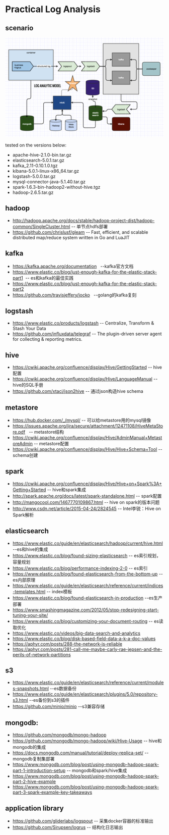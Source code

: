 # Practical Log Analysis

## scenario
![scenario](log.png)

tested on the versions below:
* apache-hive-2.1.0-bin.tar.gz
* elasticsearch-5.0.1.tar.gz
* kafka_2.11-0.10.1.0.tgz
* kibana-5.0.1-linux-x86_64.tar.gz
* logstash-5.0.0.tar.gz
* mysql-connector-java-5.1.40.tar.gz
* spark-1.6.3-bin-hadoop2-without-hive.tgz
* hadoop-2.6.5.tar.gz

## hadoop
* http://hadoop.apache.org/docs/stable/hadoop-project-dist/hadoop-common/SingleCluster.html  -- 单节点hdfs部署
* https://github.com/chrislusf/gleam -- Fast, efficient, and scalable distributed map/reduce system written in Go and LuaJIT

## kafka
* https://kafka.apache.org/documentation   --kafka官方文档
* https://www.elastic.co/blog/just-enough-kafka-for-the-elastic-stack-part1  -- es和kafka的最佳实践
* https://www.elastic.co/blog/just-enough-kafka-for-the-elastic-stack-part2
* https://github.com/travisjeffery/jocko   --golang的kafka复刻

## logstash
* https://www.elastic.co/products/logstash -- Centralize, Transform & Stash Your Data
* https://github.com/influxdata/telegraf -- The plugin-driven server agent for collecting & reporting metrics.

## hive
* https://cwiki.apache.org/confluence/display/Hive/GettingStarted -- hive配置
* https://cwiki.apache.org/confluence/display/Hive/LanguageManual --hive的SQL手册
* https://github.com/xtaci/json2hive -- 通过json构造hive schema

## metastore
* https://hub.docker.com/_/mysql/  -- 可以给metastore用的mysql镜像
* https://issues.apache.org/jira/secure/attachment/12471108/HiveMetaStore.pdf   -- metastore结构
* https://cwiki.apache.org/confluence/display/Hive/AdminManual+MetastoreAdmin -- metastore配置
* https://cwiki.apache.org/confluence/display/Hive/Hive+Schema+Tool -- schema创建

## spark
* https://cwiki.apache.org/confluence/display/Hive/Hive+on+Spark%3A+Getting+Started -- hive和spark集成
* http://spark.apache.org/docs/latest/spark-standalone.html -- spark配置
* http://mangocool.com/1467770109867.html -- hive on spark的版本问题
* http://www.csdn.net/article/2015-04-24/2824545 -- Intel李锐：Hive on Spark解析

## elasticsearch
* https://www.elastic.co/guide/en/elasticsearch/hadoop/current/hive.html --es和hive的集成
* https://www.elastic.co/blog/found-sizing-elasticsearch -- es索引规划，容量规划
* https://www.elastic.co/blog/performance-indexing-2-0 -- es索引
* https://www.elastic.co/blog/found-elasticsearch-from-the-bottom-up --es内部原理
* https://www.elastic.co/guide/en/elasticsearch/reference/current/indices-templates.html -- index模板
* https://www.elastic.co/blog/found-elasticsearch-in-production --es生产部署
* https://www.smashingmagazine.com/2012/05/stop-redesigning-start-tuning-your-site/
* https://www.elastic.co/blog/customizing-your-document-routing -- es读取优化
* https://www.elastic.co/videos/big-data-search-and-analytics
* https://www.elastic.co/blog/disk-based-field-data-a-k-a-doc-values
* https://aphyr.com/posts/288-the-network-is-reliable
* https://aphyr.com/posts/281-call-me-maybe-carly-rae-jepsen-and-the-perils-of-network-partitions

## s3
* https://www.elastic.co/guide/en/elasticsearch/reference/current/modules-snapshots.html  --es数据备份
* https://www.elastic.co/guide/en/elasticsearch/plugins/5.0/repository-s3.html --es备份到s3的插件
* https://github.com/minio/minio --s3兼容存储

## mongodb:
* https://github.com/mongodb/mongo-hadoop 
* https://github.com/mongodb/mongo-hadoop/wiki/Hive-Usage -- hive和mongodb的集成
* https://docs.mongodb.com/manual/tutorial/deploy-replica-set/ -- mongodb复制集部署
* https://www.mongodb.com/blog/post/using-mongodb-hadoop-spark-part-1-introduction-setup -- mongodb和spark/hive集成
* https://www.mongodb.com/blog/post/using-mongodb-hadoop-spark-part-2-hive-example
* https://www.mongodb.com/blog/post/using-mongodb-hadoop-spark-part-3-spark-example-key-takeaways

## application library
* https://github.com/gliderlabs/logspout -- 采集docker容器的标准输出
* https://github.com/Sirupsen/logrus -- 结构化日志输出
